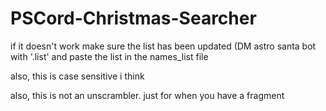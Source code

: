 # PSCord-Christmas-Searcher

if it doesn't work make sure the list has been updated (DM astro santa bot with '.list' and paste the list in the names_list file

also, this is case sensitive i think

also, this is not an unscrambler. just for when you have a fragment
